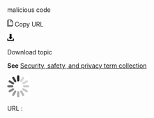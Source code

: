 # 

malicious code

![Copy URL](media/malicious-code/Copy.png)
Copy URL

![Download](media/malicious-code/Download.png)

Download topic

**See** [Security, safety, and privacy term collection](https://worldready.cloudapp.net/Styleguide/Read?id=2700&topicid=26894)

![In progress](media/malicious-code/activity-large.gif)

URL :
